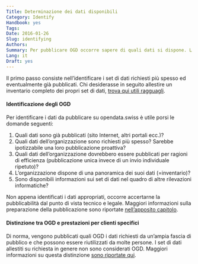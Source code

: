 ```yaml
---
Title: Determinazione dei dati disponibili
Category: Identify
Handbook: yes
Tags:
Date: 2016-01-26
Slug: identifying
Authors:
Summary: Per pubblicare OGD occorre sapere di quali dati si dispone. L’ideale sarebbe avere un inventario di tutti i set di dati, ma non è indispensabile.
Lang: it
Draft: yes
---
```


Il primo passo consiste nell’identificare i set di dati richiesti più spesso ed eventualmente già pubblicati. Chi desiderasse in seguito allestire un inventario completo dei propri set di dati, [trova qui utili ragguagli](/it/identify/inventory).

#### Identificazione degli OGD

Per identificare i dati da pubblicare su opendata.swiss è utile porsi le domande seguenti:

1. Quali dati sono già pubblicati (sito Internet, altri portali ecc.)?
2. Quali dati dell’organizzazione sono richiesti più spesso? Sarebbe ipotizzabile una loro pubblicazione proattiva?
3. Quali dati dell’organizzazione dovrebbero essere pubblicati per ragioni di efficienza (pubblicazione unica invece di un invio individuale ripetuto)?  
4. L’organizzazione dispone di una panoramica dei suoi dati (=inventario)?  
5. Sono disponibili informazioni sui set di dati nel quadro di altre rilevazioni informatiche?

Non appena identificati i dati appropriati, occorre accertarne la pubblicabilità dal punto di vista tecnico e legale. Maggiori informazioni sulla preparazione della pubblicazione sono riportate [nell’apposito capitolo](/it/category/prepare).

#### Distinzione tra OGD e prestazioni per clienti specifici

Di norma, vengono pubblicati quali OGD i dati richiesti da un’ampia fascia di pubblico e che possono essere riutilizzati da molte persone. I set di dati allestiti su richiesta in genere non sono considerati OGD. Maggiori informazioni su questa distinzione [sono riportate qui](/it/library/bericht-abgrenzung-leistungen).
